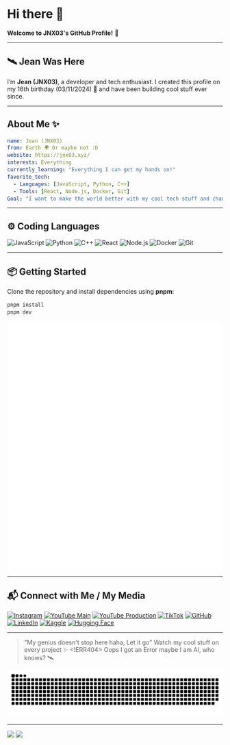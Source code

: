 # Hi there 👋
**Welcome to JNX03's GitHub Profile!** 🚀

---

## 🛰️ Jean Was Here
I’m **Jean (JNX03)**, a developer and tech enthusiast. I created this profile on my 16th birthday (03/11/2024) 🎂 and have been building cool stuff ever since.

---

## About Me ✨
```yaml
name: Jean (JNX03)
from: Earth 🌍 Or maybe not :D
website: https://jnx03.xyz/
interests: Everything
currently_learning: "Everything I can get my hands on!"
favorite_tech:
  - Languages: [JavaScript, Python, C++]
  - Tools: [React, Node.js, Docker, Git]
Goal: "I want to make the world better with my cool tech stuff and change the world"
```

---

## ⚙️ Coding Languages
![JavaScript](https://img.shields.io/badge/-JavaScript-000?&logo=JavaScript)
![Python](https://img.shields.io/badge/-Python-000?&logo=Python)
![C++](https://img.shields.io/badge/-C++-000?&logo=C%2B%2B)
![React](https://img.shields.io/badge/-React-000?&logo=React)
![Node.js](https://img.shields.io/badge/-Node.js-000?&logo=Node.js)
![Docker](https://img.shields.io/badge/-Docker-000?&logo=Docker)
![Git](https://img.shields.io/badge/-Git-000?&logo=Git)

---

## 📦 Getting Started
Clone the repository and install dependencies using **pnpm**:
```bash
pnpm install
pnpm dev
```

[![Metrics](https://raw.githubusercontent.com/JNX03/JNX03/main/github-metrics.svg)](https://github.com/JNX03/JNX03)

---

## 📬 Connect with Me / My Media
[![Instagram](https://img.shields.io/badge/-Instagram-E4405F?style=flat&logo=Instagram&logoColor=white)](https://www.instagram.com/jxxn03z/)
[![YouTube Main](https://img.shields.io/badge/-YouTube%20(Main)-FF0000?style=flat&logo=YouTube&logoColor=white)](https://www.youtube.com/@Jnx03)
[![YouTube Production](https://img.shields.io/badge/-YouTube%20(Production)-FF0000?style=flat&logo=YouTube&logoColor=white)](https://www.youtube.com/@Jnx03Studio)
[![TikTok](https://img.shields.io/badge/-TikTok-000000?style=flat&logo=TikTok&logoColor=white)](https://www.tiktok.com/@jxxn03z)
[![GitHub](https://img.shields.io/badge/-GitHub-181717?style=flat&logo=GitHub&logoColor=white)](https://github.com/JNX03)
[![LinkedIn](https://img.shields.io/badge/-LinkedIn-0077B5?style=flat&logo=LinkedIn&logoColor=white)](https://www.linkedin.com/in/chawabhon-netisingha-4a60a034a/)
[![Kaggle](https://img.shields.io/badge/-Kaggle-20BEFF?style=flat&logo=Kaggle&logoColor=white)](https://www.kaggle.com/jxxn03x)
[![Hugging Face](https://img.shields.io/badge/-Huggingface-FFCC00?style=flat&logo=Hugging%20Face&logoColor=black)](https://huggingface.co/Jnx03)

---

> "My genius doesn't stop here haha, Let it go" Watch my cool stuff on every project ✨ <!ERR404> Oops I got an Error maybe I am AI, who knows? 🛰️

<picture>
  <source media="(prefers-color-scheme: dark)" srcset="https://raw.githubusercontent.com/platane/snk/output/github-contribution-grid-snake-dark.svg" />
  <source media="(prefers-color-scheme: light)" srcset="https://raw.githubusercontent.com/platane/snk/output/github-contribution-grid-snake.svg" />
  <img alt="github contribution grid snake animation" src="https://raw.githubusercontent.com/platane/snk/output/github-contribution-grid-snake.svg" />
</picture>

---

![](https://github-readme-stats.vercel.app/api?username=jnx03&theme=dark&show_icons=true&hide_border=false&count_private=true)
![](https://github-readme-streak-stats.herokuapp.com/?user=jnx03&theme=dark&hide_border=false)
